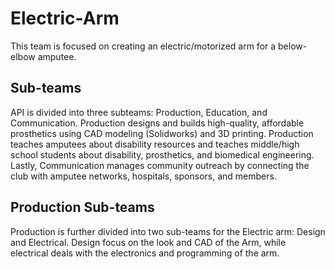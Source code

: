 # Electric-Arm
This team is focused on creating an electric/motorized arm for a below-elbow amputee.

## Sub-teams
API is divided into three subteams: Production, Education, and Communication. Production designs and builds high-quality, affordable prosthetics using CAD modeling (Solidworks) and 3D printing. Production teaches amputees about disability resources and teaches middle/high school students about disability, prosthetics, and biomedical engineering. Lastly, Communication manages community outreach by connecting the club with amputee networks, hospitals, sponsors, and members.

## Production Sub-teams 
Production is further divided into two sub-teams for the Electric arm: Design and Electrical. Design focus on the look and CAD of the Arm, while electrical deals with the electronics and programming of the arm. 


